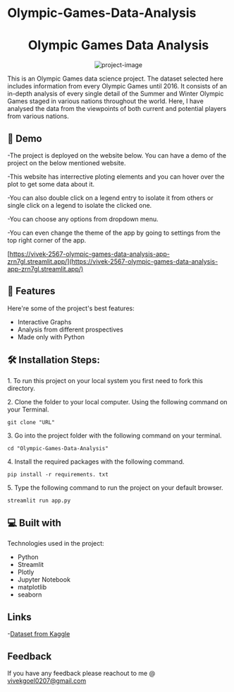 # Olympic-Games-Data-Analysis
<h1 align="center" id="title">Olympic Games Data Analysis</h1>

<p align="center"><img src="https://socialify.git.ci/vivek-2567/Olympic-Games-Data-Analysis/image?description=1&descriptionEditable=Data%20Analysis%20on%20Olympic%20Games%20till%202016...&font=Jost&name=1&owner=1&pattern=Signal&theme=Light" alt="project-image"></p>

<p id="description">This is an Olympic Games data science project. The dataset selected here includes information from every Olympic Games until 2016. It consists of an in-depth analysis of every single detail of the Summer and Winter Olympic Games staged in various nations throughout the world. Here, I have analysed the data from the viewpoints of both current and potential players from various nations.</p>

<h2>🚀 Demo</h2>

-The project is deployed on the website below. You can have a demo of the project on the below mentioned website.

-This website has interrective ploting elements and you can hover over the plot to get some data about it.

-You can also double click on a legend entry to isolate it from others or single click on a legend to isolate the clicked one.

-You can choose any options from dropdown menu.

-You can even change the theme of the app by going to settings from the top right corner of the app.


[https://vivek-2567-olympic-games-data-analysis-app-zrn7gl.streamlit.app/](https://vivek-2567-olympic-games-data-analysis-app-zrn7gl.streamlit.app/)

<!-- <h2>Project Screenshots:</h2>

![]("https://github.com/vivek-2567/Olympic-Games-Data-Analysis/blob/main/Summer-olympic.gif")

![]("https://github.com/vivek-2567/Olympic-Games-Data-Analysis/blob/main/winter%20olympics.gif")

![]("https://github.com/vivek-2567/Olympic-Games-Data-Analysis/blob/main/changing%20theme.gif") -->

  
  
<h2>🧐 Features</h2>

Here're some of the project's best features:

*   Interactive Graphs
*   Analysis from different prospectives
*   Made only with Python

<h2>🛠️ Installation Steps:</h2>

<p>1. To run this project on your local system you first need to fork this directory.</p>

<p>2. Clone the folder to your local computer. Using the following command on your Terminal.</p>

```
git clone "URL"
```

<p>3. Go into the project folder with the following command on your terminal.</p>

```
cd "Olympic-Games-Data-Analysis"
```

<p>4. Install the required packages with the following command.</p>

```
pip install -r requirements. txt
```

<p>5. Type the following command to run the project on your default browser.</p>

```
streamlit run app.py
```

  
  
<h2>💻 Built with</h2>

Technologies used in the project:

*   Python
*   Streamlit
*   Plotly
*   Jupyter Notebook
*   matplotlib
*   seaborn


## Links
-[Dataset from Kaggle](https://www.kaggle.com/datasets/heesoo37/120-years-of-olympic-history-athletes-and-results)

## Feedback
If you have any feedback please reachout to me @ vivekgoel0207@gmail.com
